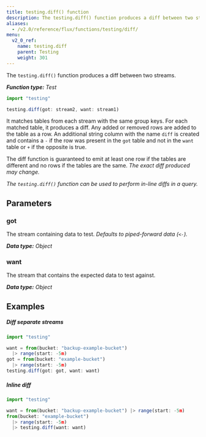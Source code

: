 ```yaml
---
title: testing.diff() function
description: The testing.diff() function produces a diff between two streams.
aliases:
  - /v2.0/reference/flux/functions/testing/diff/
menu:
  v2_0_ref:
    name: testing.diff
    parent: Testing
    weight: 301
---
```


The `testing.diff()` function produces a diff between two streams.

_**Function type:** Test_  

```js
import "testing"

testing.diff(got: stream2, want: stream1)
```

It matches tables from each stream with the same group keys.
For each matched table, it produces a diff.
Any added or removed rows are added to the table as a row.
An additional string column with the name `diff` is created and contains a `-` if the
row was present in the `got` table and not in the `want` table or `+` if the opposite is true.

The diff function is guaranteed to emit at least one row if the tables are
different and no rows if the tables are the same. _The exact diff produced may change._

_The `testing.diff()` function can be used to perform in-line diffs in a query._

## Parameters

### got
The stream containing data to test.
_Defaults to piped-forward data (`<-`)._

_**Data type:** Object_

### want
The stream that contains the expected data to test against.

_**Data type:** Object_

## Examples

##### Diff separate streams
```js
import "testing"

want = from(bucket: "backup-example-bucket")
  |> range(start: -5m)
got = from(bucket: "example-bucket")
  |> range(start: -5m)
testing.diff(got: got, want: want)
```

##### Inline diff
```js
import "testing"

want = from(bucket: "backup-example-bucket") |> range(start: -5m)
from(bucket: "example-bucket")
  |> range(start: -5m)
  |> testing.diff(want: want)
```
